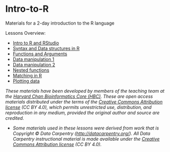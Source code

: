 # Intro-to-R
Materials for a 2-day introduction to the R language

Lessons Overview:

* [Intro to R and RStudio](lessons/01_introR-R-and-RStudio.md)
* [Syntax and Data structures in R](../02_introR-syntax-and-data-structures.md)
* [Functions and Arguments](../03_introR-functions-and-arguments.md)
* [Data manipulation 1](https://github.com/hbctraining/Intro-to-R/blob/master/lessons/04_introR-data-manipulation.md)
* [Data manipulation 2](https://github.com/hbctraining/Intro-to-R/blob/master/lessons/05_introR-data-manipulation2.md)
* [Nested functions](https://github.com/hbctraining/Intro-to-R/blob/master/lessons/06_introR-nested-functions.md)
* [Matching in R](https://github.com/hbctraining/Intro-to-R/blob/master/lessons/07_advR-matching.md)
* [Plotting data](https://github.com/hbctraining/Intro-to-R/blob/master/lessons/08_Rdata_visualization.md)

*These materials have been developed by members of the teaching team at the [Harvard Chan Bioinformatics Core (HBC)](http://bioinformatics.sph.harvard.edu/). These are open access materials distributed under the terms of the [Creative Commons Attribution license](https://creativecommons.org/licenses/by/4.0/) (CC BY 4.0), which permits unrestricted use, distribution, and reproduction in any medium, provided the original author and source are credited.*

* *Some materials used in these lessons were derived from work that is Copyright © Data Carpentry (http://datacarpentry.org/). 
All Data Carpentry instructional material is made available under the [Creative Commons Attribution license](https://creativecommons.org/licenses/by/4.0/) (CC BY 4.0).*
